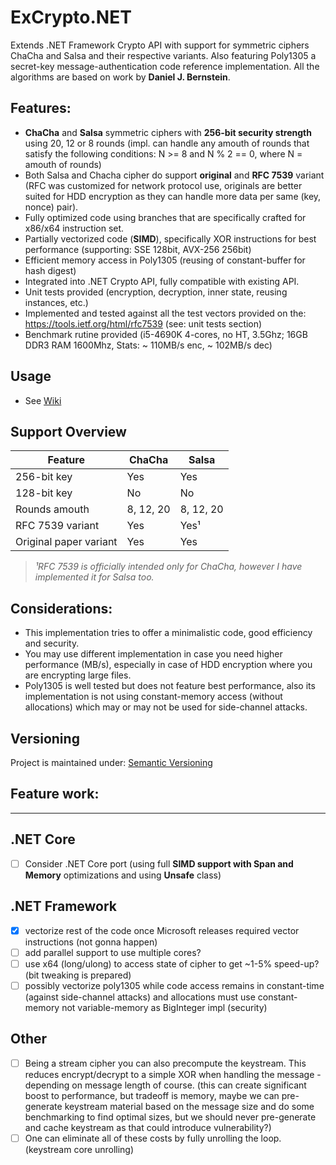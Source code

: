 # ExCrypto.NET
Extends .NET Framework Crypto API with support for symmetric ciphers ChaCha and Salsa and their respective variants. Also featuring Poly1305 a secret-key message-authentication code reference implementation. All the algorithms are based on work by **Daniel J. Bernstein**.

Features:
---------
- **ChaCha** and **Salsa** symmetric ciphers with **256-bit security strength** using 20, 12 or 8 rounds (impl. can handle any amouth of rounds that satisfy the following conditions: N >= 8 and N % 2 == 0, where N = amouth of rounds)
- Both Salsa and Chacha cipher do support **original** and **RFC 7539** variant (RFC was customized for network protocol use, originals are better suited for HDD encryption as they can handle more data per same (key, nonce) pair).
- Fully optimized code using branches that are specifically crafted for x86/x64 instruction set.
- Partially vectorized code (**SIMD**), specifically XOR instructions for best performance (supporting: SSE 128bit, AVX-256 256bit)
- Efficient memory access in Poly1305 (reusing of constant-buffer for hash digest)
- Integrated into .NET Crypto API, fully compatible with existing API.
- Unit tests provided (encryption, decryption, inner state, reusing instances, etc.)
- Implemented and tested against all the test vectors provided on the: https://tools.ietf.org/html/rfc7539 (see: unit tests section)
- Benchmark rutine provided (i5-4690K 4-cores, no HT, 3.5Ghz; 16GB DDR3 RAM 1600Mhz, Stats: ~ 110MB/s enc, ~ 102MB/s dec)

Usage
-----
- See [Wiki](https://github.com/xtremertx/ExCrypto.NET/wiki)

Support Overview
------------------

| Feature | ChaCha | Salsa |
| ------------- | ------------- | ------------- |
| 256-bit key | Yes | Yes |
| 128-bit key | No | No |
| Rounds amouth | 8, 12, 20 | 8, 12, 20 |
| RFC 7539 variant | Yes | Yes¹ |
| Original paper variant | Yes | Yes |

> *¹RFC 7539 is officially intended only for ChaCha, however I have implemented it for Salsa too.* 

Considerations:
---------------
- This implementation tries to offer a minimalistic code, good efficiency and security.
- You may use different implementation in case you need higher performance (MB/s), especially in case of HDD encryption where you are encrypting large files.
- Poly1305 is well tested but does not feature best performance, also its implementation is not using constant-memory access (without allocations) which may or may not be used for side-channel attacks.


Versioning
----------
Project is maintained under: [Semantic Versioning](https://semver.org/)

Feature work:
-------------
***
.NET Core
----------
- [ ] Consider .NET Core port (using full **SIMD support with Span and Memory** optimizations and using **Unsafe** class)

.NET Framework
----------------
- [x] vectorize rest of the code once Microsoft releases required vector instructions (not gonna happen)
- [ ] add parallel support to use multiple cores?
- [ ] use x64 (long/ulong) to access state of cipher to get ~1-5% speed-up? (bit tweaking is prepared)
- [ ] possibly vectorize poly1305 while code access remains in constant-time (against side-channel attacks) and allocations must use constant-memory not variable-memory as BigInteger impl (security)

Other
-----
- [ ] Being a stream cipher you can also precompute the keystream. This reduces encrypt/decrypt to a simple XOR when handling the message - depending on message length of course. (this can create significant boost to performance, but tradeoff is memory, maybe we can pre-generate keystream material based on the message size and do some benchmarking to find optimal sizes, but we should never pre-generate and cache keystream as that could introduce vulnerability?)
- [ ] One can eliminate all of these costs by fully unrolling the loop. (keystream core unrolling)
